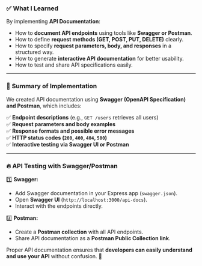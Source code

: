 
### ✅ What I Learned  
By implementing **API Documentation**:  
- How to **document API endpoints** using tools like **Swagger or Postman**.  
- How to define **request methods (GET, POST, PUT, DELETE)** clearly.  
- How to specify **request parameters, body, and responses** in a structured way.  
- How to generate **interactive API documentation** for better usability.  
- How to test and share API specifications easily.  

---

### 📌 **Summary of Implementation**  
We created API documentation using **Swagger (OpenAPI Specification) and Postman**, which includes:  

✅ **Endpoint descriptions** (e.g., `GET /users` retrieves all users)  
✅ **Request parameters and body examples**  
✅ **Response formats and possible error messages**  
✅ **HTTP status codes (`200`, `400`, `404`, `500`)**  
✅ **Interactive testing via Swagger UI or Postman**  

---

### 🔥 **API Testing with Swagger/Postman**  
1️⃣ **Swagger:**  
- Add Swagger documentation in your Express app (`swagger.json`).  
- Open **Swagger UI** (`http://localhost:3000/api-docs`).  
- Interact with the endpoints directly.  

2️⃣ **Postman:**  
- Create a **Postman collection** with all API endpoints.  
- Share API documentation as a **Postman Public Collection link**.  

Proper API documentation ensures that **developers can easily understand and use your API** without confusion. 🚀
